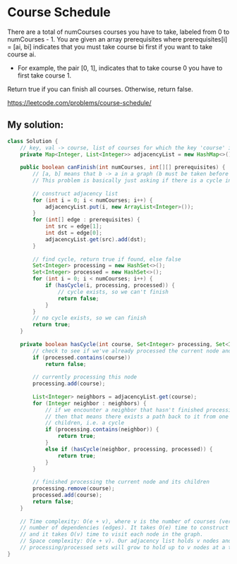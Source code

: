# Course Schedule

There are a total of numCourses courses you have to take, labeled from 0 to numCourses - 1. You are given an array prerequisites where prerequisites[i] = [ai, bi] indicates that you must take course bi first if you want to take course ai.

* For example, the pair [0, 1], indicates that to take course 0 you have to first take course 1.

Return true if you can finish all courses. Otherwise, return false.

https://leetcode.com/problems/course-schedule/

## My solution:

```Java
class Solution {
    // key, val -> course, list of courses for which the key 'course' is a prereq for
    private Map<Integer, List<Integer>> adjacencyList = new HashMap<>();
    
    public boolean canFinish(int numCourses, int[][] prerequisites) {
        // [a, b] means that b -> a in a graph (b must be taken before a)
        // This problem is basically just asking if there is a cycle in the graph.
        
        // construct adjacency list
        for (int i = 0; i < numCourses; i++) {
            adjacencyList.put(i, new ArrayList<Integer>());
        }
        for (int[] edge : prerequisites) {
            int src = edge[1];
            int dst = edge[0];
            adjacencyList.get(src).add(dst);
        }
        
        // find cycle, return true if found, else false
        Set<Integer> processing = new HashSet<>();
        Set<Integer> processed = new HashSet<>();
        for (int i = 0; i < numCourses; i++) {
            if (hasCycle(i, processing, processed)) {
                // cycle exists, so we can't finish
                return false;
            }
        }
        // no cycle exists, so we can finish
        return true;
    }
    
    private boolean hasCycle(int course, Set<Integer> processing, Set<Integer> processed) {
        // check to see if we've already processed the current node and its neighbors
        if (processed.contains(course))
            return false;
        
        // currently processing this node
        processing.add(course);
        
        List<Integer> neighbors = adjacencyList.get(course);
        for (Integer neighbor : neighbors) {
            // if we encounter a neighbor that hasn't finished processing yet,
            // then that means there exists a path back to it from one of its
            // children, i.e. a cycle
            if (processing.contains(neighbor)) {
                return true;
            }
            else if (hasCycle(neighbor, processing, processed)) {
                return true;
            }
        }
        
        // finished processing the current node and its children
        processing.remove(course);
        processed.add(course);
        return false;
    }
    
    // Time complexity: O(e + v), where v is the number of courses (vertices) and e is the 
    // number of dependencies (edges). It takes O(e) time to construct the adjacency list, 
    // and it takes O(v) time to visit each node in the graph.
    // Space complexity: O(e + v). Our adjacency list holds v nodes and e edges, and our
    // processing/processed sets will grow to hold up to v nodes at a time.
}
```
